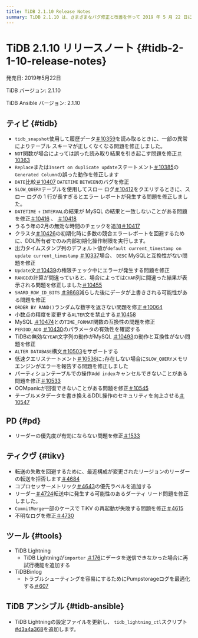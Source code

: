 ```yaml
---
title: TiDB 2.1.10 Release Notes
summary: TiDB 2.1.10 は、さまざまなバグ修正と改善を伴って 2019 年 5 月 22 日にリリースされました。このリリースには、テーブル スキーマ、読み取り結果、生成された列、日時関数、スロー ログなどに関連する問題の修正が含まれています。さらに、TiKV や、 TiDB Lightningや TiDB Binlogなどのツールにも改善が加えられました。TiDB Ansible バージョン 2.1.10 も更新されました。
---
```


# TiDB 2.1.10 リリースノート {#tidb-2-1-10-release-notes}

発売日: 2019年5月22日

TiDB バージョン: 2.1.10

TiDB Ansible バージョン: 2.1.10

## ティビ {#tidb}

-   `tidb_snapshot`使用して履歴データ[＃10359](https://github.com/pingcap/tidb/pull/10359)を読み取るときに、一部の異常によりテーブル スキーマが正しくなくなる問題を修正しました。
-   `NOT`関数が場合によっては誤った読み取り結果を引き起こす問題を修正[＃10363](https://github.com/pingcap/tidb/pull/10363)
-   `Replace`または`Insert on duplicate update`ステートメント[＃10385](https://github.com/pingcap/tidb/pull/10385)の`Generated Column`の誤った動作を修正します
-   `DATE`比較[＃10407](https://github.com/pingcap/tidb/pull/10407) `DATETIME` `BETWEEN`のバグを修正
-   `SLOW_QUERY`テーブルを使用してスロー ログ[＃10412](https://github.com/pingcap/tidb/pull/10412)をクエリするときに、スロー ログの 1 行が長すぎるとエラー レポートが発生する問題を修正しました。
-   `DATETIME` + `INTERVAL`の結果が MySQL の結果と一致しないことがある問題を修正[＃10416](https://github.com/pingcap/tidb/pull/10416) 、 [＃10418](https://github.com/pingcap/tidb/pull/10418)
-   うるう年の2月の無効な時間のチェックを追加[＃10417](https://github.com/pingcap/tidb/pull/10417)
-   クラスタ[＃10426](https://github.com/pingcap/tidb/pull/10426)の初期化時に多数の競合エラーレポートを回避するために、DDL所有者でのみ内部初期化操作制限を実行します。
-   出力タイムスタンプ列のデフォルト値が`default current_timestamp on update current_timestamp` [＃10337](https://github.com/pingcap/tidb/issues/10337)場合、 `DESC` MySQLと互換性がない問題を修正
-   `Update`文[＃10439](https://github.com/pingcap/tidb/pull/10439)の権限チェック中にエラーが発生する問題を修正
-   `RANGE`の計算が間違っていると、場合によっては`CHAR`列に間違った結果が表示される問題を修正しました[＃10455](https://github.com/pingcap/tidb/pull/10455)
-   `SHARD_ROW_ID_BITS` [＃9868](https://github.com/pingcap/tidb/pull/9868)減らした後にデータが上書きされる可能性がある問題を修正
-   `ORDER BY RAND()`ランダムな数字を返さない問題を修正[＃10064](https://github.com/pingcap/tidb/pull/10064)
-   小数点の精度を変更する`ALTER`文を禁止する[＃10458](https://github.com/pingcap/tidb/pull/10458)
-   MySQL [＃10474](https://github.com/pingcap/tidb/pull/10474)との`TIME_FORMAT`関数の互換性の問題を修正
-   `PERIOD_ADD` [＃10430](https://github.com/pingcap/tidb/pull/10430)のパラメータの有効性を確認する
-   TiDBの無効な`YEAR`文字列の動作がMySQL [＃10493](https://github.com/pingcap/tidb/pull/10493)の動作と互換性がない問題を修正
-   `ALTER DATABASE`構文[＃10503](https://github.com/pingcap/tidb/pull/10503)をサポートする
-   低速クエリステートメント[＃10536](https://github.com/pingcap/tidb/pull/10536)に`;`存在しない場合に`SLOW_QUERY`メモリエンジンがエラーを報告する問題を修正しました
-   パーティションテーブルでの操作`Add index`キャンセルできないことがある問題を修正[＃10533](https://github.com/pingcap/tidb/pull/10533)
-   OOMpanicが回復できないことがある問題を修正[＃10545](https://github.com/pingcap/tidb/pull/10545)
-   テーブルメタデータを書き換えるDDL操作のセキュリティを向上させる[＃10547](https://github.com/pingcap/tidb/pull/10547)

## PD {#pd}

-   リーダーの優先度が有効にならない問題を修正[＃1533](https://github.com/pingcap/pd/pull/1533)

## ティクヴ {#tikv}

-   転送の失敗を回避するために、最近構成が変更されたリージョンのリーダーの転送を拒否します[＃4684](https://github.com/tikv/tikv/pull/4684)
-   コプロセッサーメトリック[＃4643](https://github.com/tikv/tikv/pull/4643)の優先ラベルを追加する
-   リーダー[＃4724](https://github.com/tikv/tikv/pull/4724)転送中に発生する可能性のあるダーティ リード問題を修正しました。
-   `CommitMerge`一部のケースで TiKV の再起動が失敗する問題を修正[＃4615](https://github.com/tikv/tikv/pull/4615)
-   不明なログを修正[＃4730](https://github.com/tikv/tikv/pull/4730)

## ツール {#tools}

-   TiDB Lightning
    -   TiDB Lightningが`importer` [＃176](https://github.com/pingcap/tidb-lightning/pull/176)にデータを送信できなかった場合に再試行機能を追加する
-   TiDBBinlog
    -   トラブルシューティングを容易にするためにPumpstorageログを最適化する[＃607](https://github.com/pingcap/tidb-binlog/pull/607)

## TiDB アンシブル {#tidb-ansible}

-   TiDB Lightningの設定ファイルを更新し、 `tidb_lightning_ctl`スクリプト[#d3a4a368](https://github.com/pingcap/tidb-ansible/commit/d3a4a368810a421c49980899a286cf010569b4c7)を追加します。

